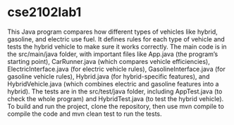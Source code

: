 # cse2102lab1

This Java program compares how different types of vehicles like hybrid, gasoline, and electric use fuel. It defines rules for each type of vehicle and tests the hybrid vehicle to make sure it works correctly. The main code is in the src/main/java folder, with important files like App.java (the program’s starting point), CarRunner.java (which compares vehicle efficiencies), ElectricInterface.java (for electric vehicle rules), GasolineInterface.java (for gasoline vehicle rules), Hybrid.java (for hybrid-specific features), and HybridVehicle.java (which combines electric and gasoline features into a hybrid). The tests are in the src/test/java folder, including AppTest.java (to check the whole program) and HybridTest.java (to test the hybrid vehicle). To build and run the project, clone the repository, then use mvn compile to compile the code and mvn clean test to run the tests.
